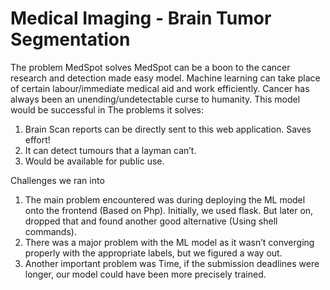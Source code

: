 # Medical Imaging - Brain Tumor Segmentation

The problem MedSpot solves
MedSpot can be a boon to the cancer research and detection made easy model. Machine learning can take place of certain labour/immediate medical aid and work efficiently. Cancer has always been an unending/undetectable curse to humanity. This model would be successful in
The problems it solves:
1. Brain Scan reports can be directly sent to this web application. Saves effort!
2. It can detect tumours that a layman can’t.
3. Would be available for public use.

Challenges we ran into
1. The main problem encountered was during deploying the ML model onto the frontend (Based on Php). Initially, we used flask. But later on, dropped that and found another good alternative (Using shell commands).
2. There was a major problem with the ML model as it wasn’t converging properly with the appropriate labels, but we figured a way out.
3. Another important problem was Time, if the submission deadlines were longer, our model could have been more precisely trained.
